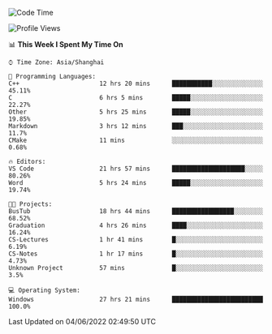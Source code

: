 <!--START_SECTION:waka-->
![Code Time](http://img.shields.io/badge/Code%20Time-92%20hrs%2043%20mins-blue)

![Profile Views](http://img.shields.io/badge/Profile%20Views-5-blue)

📊 **This Week I Spent My Time On** 

```text
⌚︎ Time Zone: Asia/Shanghai

💬 Programming Languages: 
C++                      12 hrs 20 mins      ███████████░░░░░░░░░░░░░░   45.11% 
C                        6 hrs 5 mins        █████░░░░░░░░░░░░░░░░░░░░   22.27% 
Other                    5 hrs 25 mins       █████░░░░░░░░░░░░░░░░░░░░   19.85% 
Markdown                 3 hrs 12 mins       ███░░░░░░░░░░░░░░░░░░░░░░   11.7% 
CMake                    11 mins             ░░░░░░░░░░░░░░░░░░░░░░░░░   0.68%

🔥 Editors: 
VS Code                  21 hrs 57 mins      ████████████████████░░░░░   80.26% 
Word                     5 hrs 24 mins       █████░░░░░░░░░░░░░░░░░░░░   19.74%

🐱‍💻 Projects: 
BusTub                   18 hrs 44 mins      █████████████████░░░░░░░░   68.52% 
Graduation               4 hrs 26 mins       ████░░░░░░░░░░░░░░░░░░░░░   16.24% 
CS-Lectures              1 hr 41 mins        █░░░░░░░░░░░░░░░░░░░░░░░░   6.19% 
CS-Notes                 1 hr 17 mins        █░░░░░░░░░░░░░░░░░░░░░░░░   4.73% 
Unknown Project          57 mins             █░░░░░░░░░░░░░░░░░░░░░░░░   3.5%

💻 Operating System: 
Windows                  27 hrs 21 mins      █████████████████████████   100.0%

```


 Last Updated on 04/06/2022 02:49:50 UTC
<!--END_SECTION:waka-->